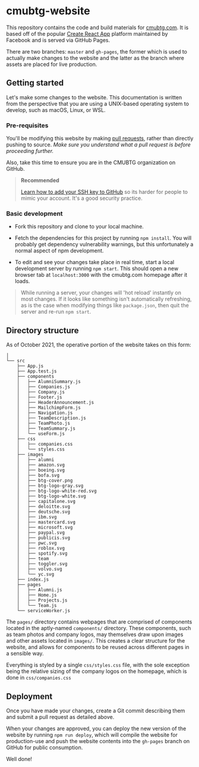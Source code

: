 # cmubtg-website

This repository contains the code and build materials for
[cmubtg.com](https://cmubtg.com). It is based off of the popular [Create React
App](https://github.com/facebook/create-react-app) platform maintained by
Facebook and is served via GitHub Pages.

There are two branches: `master` and `gh-pages`, the former which is used to
actually make changes to the website and the latter as the branch where assets
are placed for live production.

## Getting started

Let's make some changes to the website. This documentation is written from the
perspective that you are using a UNIX-based operating system to develop, such as
macOS, Linux, or WSL.

### Pre-requisites

You'll be modifying this website by making [pull
requests](https://docs.github.com/en/github/collaborating-with-pull-requests/proposing-changes-to-your-work-with-pull-requests/creating-a-pull-request),
rather than directly pushing to source. *Make sure you understand what a pull
request is before proceeding further.*

Also, take this time to ensure you are in the CMUBTG organization on GitHub.

> **Recommended**
>
> [Learn how to add your SSH key to
> GitHub](https://docs.github.com/en/authentication/connecting-to-github-with-ssh/adding-a-new-ssh-key-to-your-github-account)
> so its harder for people to mimic your account. It's a good security practice.

### Basic development

- Fork this repository and clone to your local machine. 

- Fetch the dependencies for this project by running `npm install`. You will
  probably get dependency vulnerability warnings, but this unfortunately a
  normal aspect of npm development.

- To edit and see your changes take place in real time, start a local
  development server by running `npm start`. This should open a new browser tab
  at `localhost:3000` with the cmubtg.com homepage after it loads.

> While running a server, your changes will 'hot reload' instantly on most
> changes. If it looks like something isn't automatically refreshing, as is the
> case when modifying things like `package.json`, then quit the server and
> re-run `npm start`.

## Directory structure

As of October 2021, the operative portion of the website takes on this form:

```
│
└── src
    ├── App.js
    ├── App.test.js
    ├── components
    │   ├── AlumniSummary.js
    │   ├── Companies.js
    │   ├── Company.js
    │   ├── Footer.js
    │   ├── HeaderAnnouncement.js
    │   ├── MailchimpForm.js
    │   ├── Navigation.js
    │   ├── TeamDescription.js
    │   ├── TeamPhoto.js
    │   ├── TeamSummary.js
    │   └── useForm.js
    ├── css
    │   ├── companies.css
    │   └── styles.css
    ├── images
    │   ├── alumni
    │   ├── amazon.svg
    │   ├── boeing.svg
    │   ├── bofa.svg
    │   ├── btg-cover.png
    │   ├── btg-logo-gray.svg
    │   ├── btg-logo-white-red.svg
    │   ├── btg-logo-white.svg
    │   ├── capitalone.svg
    │   ├── deloitte.svg
    │   ├── deutsche.svg
    │   ├── ibm.svg
    │   ├── mastercard.svg
    │   ├── microsoft.svg
    │   ├── paypal.svg
    │   ├── publicis.svg
    │   ├── pwc.svg
    │   ├── roblox.svg
    │   ├── spotify.svg
    │   ├── team
    │   ├── toggler.svg
    │   ├── volvo.svg
    │   └── yc.svg
    ├── index.js
    ├── pages
    │   ├── Alumni.js
    │   ├── Home.js
    │   ├── Projects.js
    │   └── Team.js
    └── serviceWorker.js
```

The `pages/` directory contains webpages that are comprised of components
located in the aptly-named `components/` directory. These components, such as
team photos and company logos, may themselves draw upon images and other assets
located in `images/`. This creates a clear structure for the website, and allows
for components to be reused across different pages in a sensible way.

Everything is styled by a single `css/styles.css` file, with
the sole exception being the relative sizing of the company logos on the
homepage, which is done in `css/companies.css`

## Deployment

Once you have made your changes, create a Git commit describing them and submit
a pull request as detailed above.

When your changes are approved, you can deploy the new version of the website by
running `npm run deploy`, which will compile the website for production-use and
push the website contents into the `gh-pages` branch on GitHub for public
consumption.

Well done!
